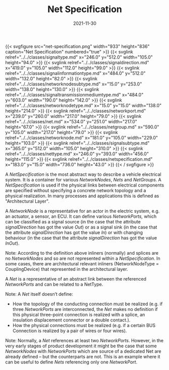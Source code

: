 ﻿---
title: Net Specification
toc: false
type: specs
layout: diagram
date: "2021-11-30"
draft: false
specification: VEC
version: 2.0.0-rc1
documentType: "Recommendation"
elementType: Diagram
classes:
  - SignalType
  - SignalDirection
  - SignalInformationType
  - NetworkNodeSubType
  - SignalTransmissionMediumType
  - NetworkNodeType
  - NetworkPort
  - Net
  - NetGroup
  - NetworkNode
  - SignalSubType
  - NetType
  - NetSpecification
menu:
  VEC-2.0.0-rc1:    
    parent: connectivity
    identifier: connectivity/net-specification
    weight: 1010002 

# Prev/next pager order (if `docs_section_pager` enabled in `params.toml`)
weight: 1010002
---
{{< svgfigure src="net-specification.png" width="933" height="836" caption="Net Specification" numbered="true" >}}
  {{< svglink relref="../../classes/signaltype.md" x="246.0" y="512.0" width="105.0" height="94.0" >}}
  {{< svglink relref="../../classes/signaldirection.md" x="419.0" y="105.0" width="112.0" height="99.0" >}}
  {{< svglink relref="../../classes/signalinformationtype.md" x="484.0" y="512.0" width="132.0" height="82.0" >}}
  {{< svglink relref="../../classes/networknodesubtype.md" x="15.0" y="253.0" width="138.0" height="130.0" >}}
  {{< svglink relref="../../classes/signaltransmissionmediumtype.md" x="484.0" y="603.0" width="190.0" height="142.0" >}}
  {{< svglink relref="../../classes/networknodetype.md" x="15.0" y="15.0" width="138.0" height="214.0" >}}
  {{< svglink relref="../../classes/networkport.md" x="239.0" y="260.0" width="217.0" height="79.0" >}}
  {{< svglink relref="../../classes/net.md" x="534.0" y="251.0" width="217.0" height="67.0" >}}
  {{< svglink relref="../../classes/netgroup.md" x="590.0" y="105.0" width="217.0" height="79.0" >}}
  {{< svglink relref="../../classes/networknode.md" x="181.0" y="105.0" width="229.0" height="103.0" >}}
  {{< svglink relref="../../classes/signalsubtype.md" x="365.0" y="512.0" width="105.0" height="310.0" >}}
  {{< svglink relref="../../classes/nettype.md" x="246.0" y="393.0" width="456.0" height="115.0" >}}
  {{< svglink relref="../../classes/netspecification.md" x="183.0" y="15.0" width="736.0" height="43.0" >}}
{{< / svgfigure >}}
<p> A <i>NetSpecification</i> is the most abstract way to describe a vehicle electrical system. It is a container for various <i>NetworkNodes</i>, <i>Nets</i> and <i>NetGroups</i>. A <i>NetSpecification </i>is used if the physical links between electrical components are specified without specifying a concrete network topology and a physical realization. In many processes and applications this is defined as &quot;Architectural Layer&quot;.      </p>      <p> A <i>NetworkNode</i> is a representative for an actor in the electric system, e.g. an actuator, a sensor, an ECU. It can define various <i>NetworkPorts,</i> which can be classified as a signal source (in the case that the attribute <i>signalDirection</i> has got the value <i>Out</i>) or as a signal sink (in the case that the attribute <i>signalDirection</i> has got the value <i>In</i>) or with changing behaviour (in the case that the attribute <i>signalDirection</i> has got the value <i>InOut</i>).      </p>      <p> Note: According to the definition above inliners (normally) and splices are no <i>NetworkNodes</i> and so are not represented within a <i>NetSpecification</i>. In some cases, there are architectural relevant inliners (NetworkNodeType = CouplingDevice) that represented in the architectural layer.      </p>      <p> A <i>Net</i> is a representative of an abstract link between the referenced <i>NetworkPorts</i> and can be related to a NetType.      </p>      <p> Note: A <i>Net</i> itself doesn&rsquo;t define:      </p>      <ul>       <li> How the topology of the conducting connection must be realized (e.g. if three <i>NetworkPorts</i> are interconnected, the <i>Net </i>makes no definition if this physical three-point connection is realized with a splice, an insulation displacement connector or a double contact.).        </li>       <li> How the physical connections must be realized (e.g. if a certain BUS Connection is realized by a pair of wires or four wires).        </li>     </ul>     <p> Note: Normally, a <i>Net</i> references at least two <i>NetworkPorts</i>. However, in the very early stages of product development it might be the case that some <i>NetworkNodes</i> with <i>NetworkPorts</i> which are source of a dedicated Net are already defined – but the counterparts are not. This is an example where it can be useful to define <i>Nets</i> referencing only one <i>NetworkPort</i>.      </p>